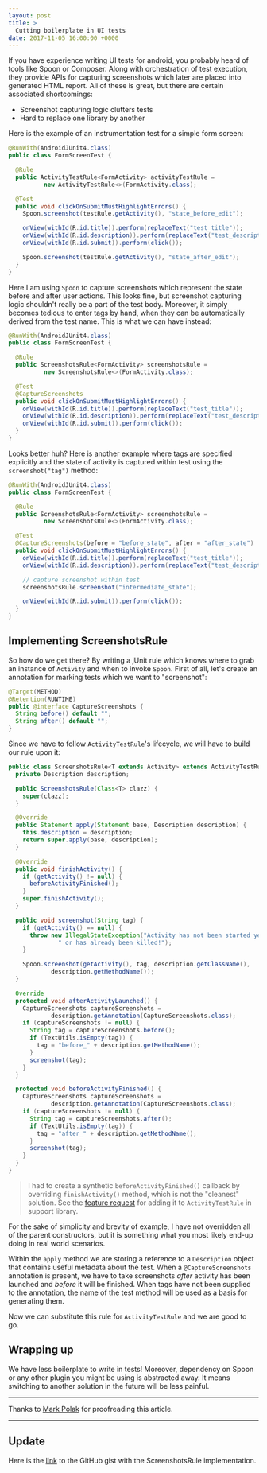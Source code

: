 ```yaml
---
layout: post
title: >
  Cutting boilerplate in UI tests
date: 2017-11-05 16:00:00 +0000
---
```


If you have experience writing UI tests for android, you probably heard of tools like Spoon or Composer. Along with orchestration of test execution, they provide APIs for capturing screenshots which later are placed into generated HTML report. All of these is great, but there are certain associated shortcomings:

- Screenshot capturing logic clutters tests
- Hard to replace one library by another

Here is the example of an instrumentation test for a simple form screen:

```java
@RunWith(AndroidJUnit4.class)
public class FormScreenTest {

  @Rule
  public ActivityTestRule<FormActivity> activityTestRule =
          new ActivityTestRule<>(FormActivity.class);

  @Test
  public void clickOnSubmitMustHighlightErrors() {
    Spoon.screenshot(testRule.getActivity(), "state_before_edit");

    onView(withId(R.id.title)).perform(replaceText("test_title"));
    onView(withId(R.id.description)).perform(replaceText("test_description"));
    onView(withId(R.id.submit)).perform(click());

    Spoon.screenshot(testRule.getActivity(), "state_after_edit");
  }
}
```

Here I am using `Spoon` to capture screenshots which represent the state before and after user actions. This looks fine, but screenshot capturing logic shouldn't really be a part of the test body. Moreover, it simply becomes tedious to enter tags by hand, when they can be automatically derived from the test name. This is what we can have instead:

```java
@RunWith(AndroidJUnit4.class)
public class FormScreenTest {

  @Rule
  public ScreenshotsRule<FormActivity> screenshotsRule =
          new ScreenshotsRule<>(FormActivity.class);

  @Test
  @CaptureScreenshots
  public void clickOnSubmitMustHighlightErrors() {
    onView(withId(R.id.title)).perform(replaceText("test_title"));
    onView(withId(R.id.description)).perform(replaceText("test_description"));
    onView(withId(R.id.submit)).perform(click());
  }
}
```

Looks better huh? Here is another example where tags are specified explicitly and the state of activity is captured within test using the `screenshot("tag")` method:

```java
@RunWith(AndroidJUnit4.class)
public class FormScreenTest {

  @Rule
  public ScreenshotsRule<FormActivity> screenshotsRule =
          new ScreenshotsRule<>(FormActivity.class);

  @Test
  @CaptureScreenshots(before = "before_state", after = "after_state")
  public void clickOnSubmitMustHighlightErrors() {
    onView(withId(R.id.title)).perform(replaceText("test_title"));
    onView(withId(R.id.description)).perform(replaceText("test_description"));

    // capture screenshot within test
    screenshotsRule.screenshot("intermediate_state");

    onView(withId(R.id.submit)).perform(click());
  }
}
```

## Implementing ScreenshotsRule

So how do we get there? By writing a jUnit rule which knows where to grab an instance of `Activity` and when to invoke `Spoon`. First of all, let's create an annotation for marking tests which we want to "screenshot":

```java
@Target(METHOD)
@Retention(RUNTIME)
public @interface CaptureScreenshots {
  String before() default "";
  String after() default "";
}
```

Since we have to follow `ActivityTestRule`'s lifecycle, we will have to build our rule upon it:

```java
public class ScreenshotsRule<T extends Activity> extends ActivityTestRule<T> {
  private Description description;

  public ScreenshotsRule(Class<T> clazz) {
    super(clazz);
  }

  @Override
  public Statement apply(Statement base, Description description) {
    this.description = description;
    return super.apply(base, description);
  }

  @Override
  public void finishActivity() {
    if (getActivity() != null) {
      beforeActivityFinished();
    }
    super.finishActivity();
  }

  public void screenshot(String tag) {
    if (getActivity() == null) {
      throw new IllegalStateException("Activity has not been started yet" +
              " or has already been killed!");
    }

    Spoon.screenshot(getActivity(), tag, description.getClassName(),
            description.getMethodName());
  }

  Override
  protected void afterActivityLaunched() {
    CaptureScreenshots captureScreenshots =
            description.getAnnotation(CaptureScreenshots.class);
    if (captureScreenshots != null) {
      String tag = captureScreenshots.before();
      if (TextUtils.isEmpty(tag)) {
        tag = "before_" + description.getMethodName();
      }
      screenshot(tag);
    }
  }

  protected void beforeActivityFinished() {
    CaptureScreenshots captureScreenshots =
            description.getAnnotation(CaptureScreenshots.class);
    if (captureScreenshots != null) {
      String tag = captureScreenshots.after();
      if (TextUtils.isEmpty(tag)) {
        tag = "after_" + description.getMethodName();
      }
      screenshot(tag);
    }
  }
}
```

> I had to create a synthetic `beforeActivityFinished()` callback by overriding `finishActivity()` method, which is not the "cleanest" solution. See the [feature request](https://issuetracker.google.com/issues/68897841) for adding it to `ActivityTestRule` in support library.

For the sake of simplicity and brevity of example, I have not overridden all of the parent constructors, but it is something what you most likely end-up doing in real world scenarios.

Within the `apply` method we are storing a reference to a `Description` object that contains useful metadata about the test. When a `@CaptureScreenshots` annotation is present, we have to take screenshots _after_ activity has been launched and _before_ it will be finished. When tags have not been supplied to the annotation, the name of the test method will be used as a basis for generating them.

Now we can substitute this rule for `ActivityTestRule` and we are good to go.

## Wrapping up

We have less boilerplate to write in tests! Moreover, dependency on Spoon or any other plugin you might be using is abstracted away. It means switching to another solution in the future will be less painful.

---

Thanks to [Mark Polak](https://twitter.com/Markionium) for proofreading this article.

---

## Update

Here is the [link](https://gist.github.com/ArazAbishov/f42d2dcf121564e9f5e4818f06cd881b) to the GitHub gist with the ScreenshotsRule implementation.
